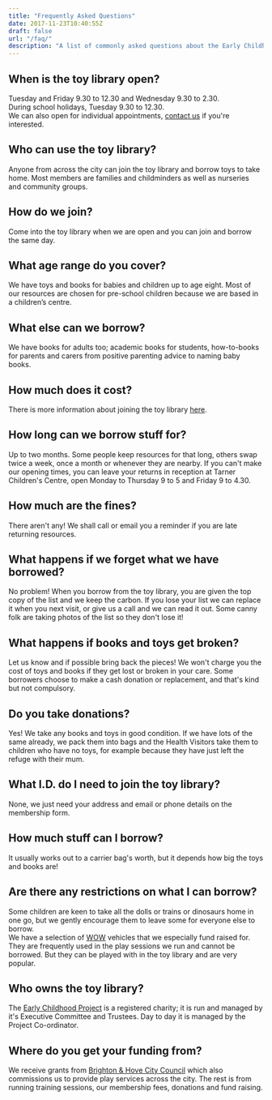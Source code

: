 ```yaml
---
title: "Frequently Asked Questions"
date: 2017-11-23T10:40:55Z
draft: false
url: "/faq/"
description: "A list of commonly asked questions about the Early Childhood Project Toy Library"
---
```


## When is the toy library open?
Tuesday and Friday 9.30 to 12.30 and Wednesday 9.30 to 2.30.  
During school holidays, Tuesday 9.30 to 12.30.  
We can also open for individual appointments, [contact us](/contact/) if you're interested.

## Who can use the toy library?
Anyone from across the city can join the toy library and borrow toys to take home. 
Most members are families and childminders as well as nurseries and community groups.

## How do we join?
Come into the toy library when we are open and you can join and borrow the same day.

## What age range do you cover?
We have toys and books for babies and children up to age eight. Most of our resources are chosen for pre-school children 
because we are based in a children’s centre. 

## What else can we borrow?
We have books for adults too; academic books for students, how-to-books for parents and carers from positive parenting 
advice to naming baby books.

## How much does it cost?
There is more information about joining the toy library [here](/using-the-library/#joining-the-toy-library).  

## How long can we borrow stuff for?
Up to two months.
Some people keep resources for that long, others swap twice a week, once a month or whenever they are nearby.
If you can't make our opening times, you can leave your returns in reception at Tarner Children's Centre, open Monday to 
Thursday 9 to 5 and Friday 9 to 4.30.

## How much are the fines?
There aren't any!
We shall call or email you a reminder if you are late returning resources.

## What happens if we forget what we have borrowed?
No problem!
When you borrow from the toy library, you are given the top copy of the list and we keep the carbon. If you lose your 
list we can replace it when you next visit, or give us a call and we can read it out. 
Some canny folk are taking photos of the list so they don't lose it!

## What happens if books and toys get broken?
Let us know and if possible bring back the pieces!
We won't charge you the cost of toys and books if they get lost or broken in your care.
Some borrowers choose to make a cash donation or replacement, and that's kind but not compulsory.

## Do you take donations?
Yes! We take any books and toys in good condition. 
If we have lots of the same already, we pack them into bags and the Health Visitors take them to children who have no 
toys, for example because they have just left the refuge with their mum. 

## What I.D. do I need to join the toy library?
None, we just need your address and email or phone details on the membership form.

## How much stuff can I borrow?
It usually works out to a carrier bag's worth, but it depends how big the toys and books are!

## Are there any restrictions on what I can borrow?
Some children are keen to take all the dolls or trains or dinosaurs home in one go, but we gently encourage them to 
leave some for everyone else to borrow.  
We have a selection of [WOW](https://www.wowtoys.com/) vehicles that we especially fund raised for. They are frequently 
used in the play sessions we run and cannot be borrowed. But they can be played with in the toy library and are very 
popular.

## Who owns the toy library?
The [Early Childhood Project](https://ecpuk.org/) is a registered charity; it is run and managed by it's Executive 
Committee and Trustees. Day to day it is managed by the Project Co-ordinator.

## Where do you get your funding from?
We receive grants from [Brighton & Hove City Council](http://www.brighton-hove.gov.uk/) which also commissions us to 
provide play services across the city. The rest is from running training sessions, our membership fees, donations and 
fund raising. 
